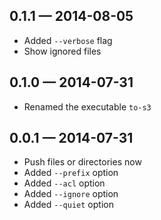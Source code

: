 
## 0.1.1 — 2014-08-05

* Added `--verbose` flag
* Show ignored files

## 0.1.0 — 2014-07-31

* Renamed the executable `to-s3`

## 0.0.1 — 2014-07-31

* Push files or directories now
* Added `--prefix` option
* Added `--acl` option
* Added `--ignore` option
* Added `--quiet` option
